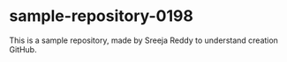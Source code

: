# sample-repository-0198
This is a sample repository, made by Sreeja Reddy to understand creation GitHub.
